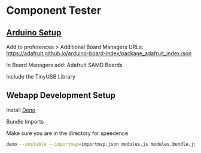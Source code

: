 # Component Tester

## [Arduino Setup](https://learn.adafruit.com/introducing-adafruit-itsybitsy-m4/setup)

Add to preferences > Additional Board Managers URLs: https://adafruit.github.io/arduino-board-index/package_adafruit_index.json

In Board Managers add: Adafruit SAMD Boards

Include the TinyUSB Library

## Webapp Development Setup

Install [Deno](https://deno.land/#installation)

Bundle Imports

Make sure you are in the directory for speedence

```bash
deno --unstable --importmap=importmap.json modules.js modules.bundle.js
```
